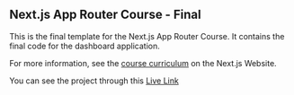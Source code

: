 ## Next.js App Router Course - Final

This is the final template for the Next.js App Router Course. It contains the final code for the dashboard application.

For more information, see the [course curriculum](https://nextjs.org/learn) on the Next.js Website.

You can see the project through this [Live Link](https://nextjs-dashboard-sepia-phi.vercel.app/)
